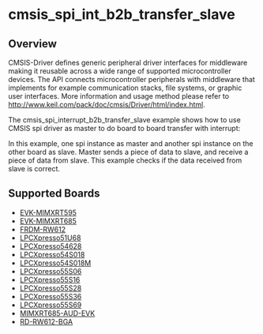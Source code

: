 # cmsis_spi_int_b2b_transfer_slave

## Overview
CMSIS-Driver defines generic peripheral driver interfaces for middleware making it reusable across a wide 
range of supported microcontroller devices. The API connects microcontroller peripherals with middleware 
that implements for example communication stacks, file systems, or graphic user interfaces. 
More information and usage method please refer to http://www.keil.com/pack/doc/cmsis/Driver/html/index.html.

The cmsis_spi_interrupt_b2b_transfer_slave example shows how to use CMSIS spi driver as master to do board to board transfer 
with interrupt:

In this example, one spi instance as master and another spi instance on the other board as slave. Master sends a 
piece of data to slave, and receive a piece of data from slave. This example checks if the data received from 
slave is correct.

## Supported Boards
- [EVK-MIMXRT595](../../../../../_boards/evkmimxrt595/cmsis_driver_examples/spi/int_b2b_transfer/slave/example_board_readme.md)
- [EVK-MIMXRT685](../../../../../_boards/evkmimxrt685/cmsis_driver_examples/spi/int_b2b_transfer/slave/example_board_readme.md)
- [FRDM-RW612](../../../../../_boards/frdmrw612/cmsis_driver_examples/spi/int_b2b_transfer/slave/example_board_readme.md)
- [LPCXpresso51U68](../../../../../_boards/lpcxpresso51u68/cmsis_driver_examples/spi/int_b2b_transfer/slave/example_board_readme.md)
- [LPCXpresso54628](../../../../../_boards/lpcxpresso54628/cmsis_driver_examples/spi/int_b2b_transfer/slave/example_board_readme.md)
- [LPCXpresso54S018](../../../../../_boards/lpcxpresso54s018/cmsis_driver_examples/spi/int_b2b_transfer/slave/example_board_readme.md)
- [LPCXpresso54S018M](../../../../../_boards/lpcxpresso54s018m/cmsis_driver_examples/spi/int_b2b_transfer/slave/example_board_readme.md)
- [LPCXpresso55S06](../../../../../_boards/lpcxpresso55s06/cmsis_driver_examples/spi/int_b2b_transfer/slave/example_board_readme.md)
- [LPCXpresso55S16](../../../../../_boards/lpcxpresso55s16/cmsis_driver_examples/spi/int_b2b_transfer/slave/example_board_readme.md)
- [LPCXpresso55S28](../../../../../_boards/lpcxpresso55s28/cmsis_driver_examples/spi/int_b2b_transfer/slave/example_board_readme.md)
- [LPCXpresso55S36](../../../../../_boards/lpcxpresso55s36/cmsis_driver_examples/spi/int_b2b_transfer/slave/example_board_readme.md)
- [LPCXpresso55S69](../../../../../_boards/lpcxpresso55s69/cmsis_driver_examples/spi/int_b2b_transfer/slave/example_board_readme.md)
- [MIMXRT685-AUD-EVK](../../../../../_boards/mimxrt685audevk/cmsis_driver_examples/spi/int_b2b_transfer/slave/example_board_readme.md)
- [RD-RW612-BGA](../../../../../_boards/rdrw612bga/cmsis_driver_examples/spi/int_b2b_transfer/slave/example_board_readme.md)

